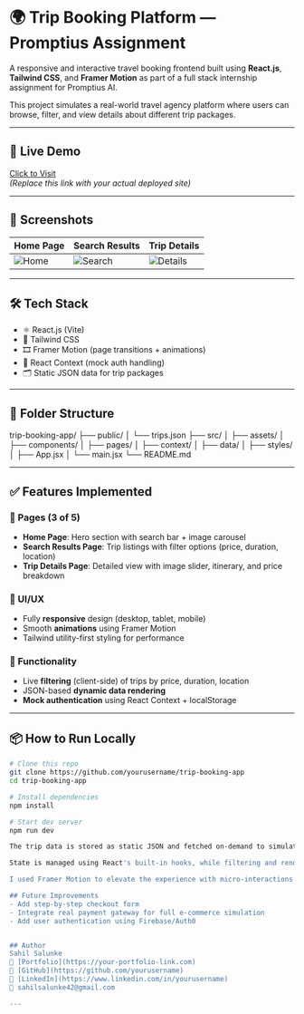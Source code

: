# 🌍 Trip Booking Platform — Promptius Assignment

A responsive and interactive travel booking frontend built using **React.js**, **Tailwind CSS**, and **Framer Motion** as part of a full stack internship assignment for Promptius AI.

This project simulates a real-world travel agency platform where users can browse, filter, and view details about different trip packages.

---

## 🚀 Live Demo
[Click to Visit](https://your-deployed-link.vercel.app)  
*(Replace this link with your actual deployed site)*

---

## 📸 Screenshots

| Home Page | Search Results | Trip Details |
|-----------|----------------|--------------|
| ![Home](./screenshots/home.png) | ![Search](./screenshots/search.png) | ![Details](./screenshots/details.png) |

---

## 🛠️ Tech Stack

- ⚛️ React.js (Vite)
- 💨 Tailwind CSS
- 🎞️ Framer Motion (page transitions + animations)
- 🧠 React Context (mock auth handling)
- 🗂️ Static JSON data for trip packages

---

## 📁 Folder Structure

trip-booking-app/
├── public/
│ └── trips.json
├── src/
│ ├── assets/
│ ├── components/
│ ├── pages/
│ ├── context/
│ ├── data/
│ ├── styles/
│ ├── App.jsx
│ └── main.jsx
└── README.md

---

## ✅ Features Implemented

### 🔹 Pages (3 of 5)
- **Home Page**: Hero section with search bar + image carousel
- **Search Results Page**: Trip listings with filter options (price, duration, location)
- **Trip Details Page**: Detailed view with image slider, itinerary, and price breakdown

### 🔹 UI/UX
- Fully **responsive** design (desktop, tablet, mobile)
- Smooth **animations** using Framer Motion
- Tailwind utility-first styling for performance

### 🔹 Functionality
- Live **filtering** (client-side) of trips by price, duration, location
- JSON-based **dynamic data rendering**
- **Mock authentication** using React Context + localStorage

---

## 📦 How to Run Locally

```bash
# Clone this repo
git clone https://github.com/yourusername/trip-booking-app
cd trip-booking-app

# Install dependencies
npm install

# Start dev server
npm run dev

The trip data is stored as static JSON and fetched on-demand to simulate real APIs.

State is managed using React's built-in hooks, while filtering and rendering use Array methods.

I used Framer Motion to elevate the experience with micro-interactions and smooth page transitions.

## Future Improvements
- Add step-by-step checkout form
- Integrate real payment gateway for full e-commerce simulation
- Add user authentication using Firebase/Auth0


## Author
Sahil Salunke
🔗 [Portfolio](https://your-portfolio-link.com)
🔗 [GitHub](https://github.com/yourusername)
🔗 [LinkedIn](https://www.linkedin.com/in/yourusername)
📧 sahilsalunke42@gmail.com

---
